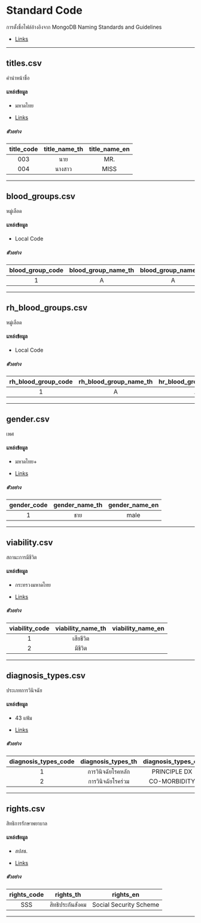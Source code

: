 # Standard Code

การตั้งชื่อไฟล์อ้างอิงจาก MongoDB Naming Standards and Guidelines

- [Links](https://www.thecodebuzz.com/mongo-db-naming-conventions-standards-guidelines/#aioseo-mongomongodb-naming-standards-and-guidelines---database-naming)

---
## titles.csv

คำนำหน้าชื่อ

#### แหล่งข้อมูล 

- มหาดไทย

- [Links](http://edw-opendata.moi.go.th/dataset/page/5f11b90b2ef969d0f4f4594c10086ebe0229688d38c9d)

##### ตัวอย่าง
| title_code | title_name_th | title_name_en |
| :--------------: | :-----------------: | :-----------------: |
| 003	           | นาย	             | MR.                 |
| 004	           | นางสาว              | MISS                |

---
## blood_groups.csv

หมู่เลือด

#### แหล่งข้อมูล 

- Local Code

##### ตัวอย่าง
| blood_group_code | blood_group_name_th | blood_group_name_en |
| :--------------: | :-----------------: | :-----------------: |
| 1                | A                   | A                   |

---
## rh_blood_groups.csv

หมู่เลือด

#### แหล่งข้อมูล 

- Local Code

##### ตัวอย่าง
| rh_blood_group_code | rh_blood_group_name_th | hr_blood_group_name_en |
| :-----------------: | :--------------------: | :--------------------: |
| 1                   | A                      | A                      |

---
## gender.csv

เพศ

#### แหล่งข้อมูล

- มหาดไทย+

- [Links](https://data.go.th/dataset/view_gender)

##### ตัวอย่าง
| gender_code | gender_name_th | gender_name_en |
| :---------: | :------------: | :------------: |
| 1           | ชาย            | male           |

---
## viability.csv

สถานะการมีชีวิต

#### แหล่งข้อมูล 

- กระทรวงมหาดไทย

- [Links](https://data.go.th/en/dataset/view_viability)

##### ตัวอย่าง
| viability_code | viability_name_th | viability_name_en |
| :---------: | :------------: | :------------: |
| 1           | เสียชีวิต         |                |
| 2           | มีชีวิต           |                |

---
## diagnosis_types.csv

ประเภทการวินิจฉัย

#### แหล่งข้อมูล 

- 43 แฟ้ม

- [Links](https://drive.google.com/open?id=1o7QU9sNAacfRPpKsG0S1zgVhLOLLdsTk)

##### ตัวอย่าง
| diagnosis_types_code | diagnosis_types_th | diagnosis_types_en |
| :------------------: | :----------------: | :----------------: |
| 1	                   | การวินิจฉัยโรคหลัก	    | PRINCIPLE DX       |
| 2	                   | การวินิจฉัยโรคร่วม      | CO-MORBIDITY       |

---

## rights.csv
สิทธิการรักษาพยาบาล

#### แหล่งข้อมูล 

- สปสช.

- [Links](https://www.nhso.go.th/downloads/64)

##### ตัวอย่าง
| rights_code |  rights_th |  rights_en  |
| :---------: | :----------: | :---------: |
| SSS	      | สิทธิประกันสังคม | Social Security Scheme|

---




